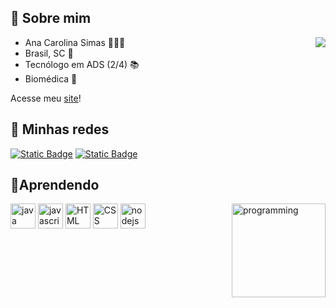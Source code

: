 ## **👋 Sobre mim**
<div>

<img align="right" src="https://github-readme-stats.vercel.app/api/top-langs/?username=anasimas&layout=compact&theme=omni">

- Ana Carolina Simas 🧍🏻‍♀️
- Brasil, SC 📍
- Tecnólogo em ADS (2/4) 📚 
- Biomédica 🔬

Acesse meu [site](https://anasimas.github.io)!
</div>

## 🌺 **Minhas redes** 
<div>
<a href="mailto:ana.simas2109@outlook.com"><img alt="Static Badge" src="https://img.shields.io/badge/Email-pink"></a>
<a href="https://www.linkedin.com/in/ana-carolina-lambertucci-simas/"><img alt="Static Badge" src="https://img.shields.io/badge/LinkedIn-pink"></a>
</div>

## 📝**Aprendendo**
<div style="display: inline_block">
<img align="right" alt="programming" width="150" style="max witdh:100%;" src="https://media1.tenor.com/images/c0c2264911d8cd4a688acd0542240f95/tenor.gif?itemid=7603564">
<img src="https://cdn.jsdelivr.net/gh/devicons/devicon/icons/java/java-original-wordmark.svg" alt="java" width="40" heigth="40" style="max witdh:100%;">
<img src="https://cdn.jsdelivr.net/gh/devicons/devicon/icons/javascript/javascript-plain.svg" alt="javascript" width="40" heigth="40" style="max witdh:100%;">
<img src="https://cdn.jsdelivr.net/gh/devicons/devicon/icons/html5/html5-original.svg" alt="HTML" width="40" heigth="40" style="max witdh:100%;">
<img src="https://cdn.jsdelivr.net/gh/devicons/devicon/icons/css3/css3-plain.svg" alt="CSS" width="40" heigth="40" style="max witdh:100%;">
<img src="https://cdn.jsdelivr.net/gh/devicons/devicon/icons/nodejs/nodejs-plain-wordmark.svg" alt="nodejs" width="40" heigth="40" style="max witdh:100%;"/>
</div>


